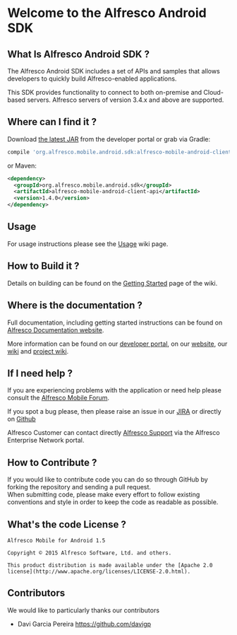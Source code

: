 # Welcome to the Alfresco Android SDK

## What Is Alfresco Android SDK ?
The Alfresco Android SDK includes a set of APIs and samples that allows developers to quickly build Alfresco-enabled applications. <br/>

This SDK provides functionality to connect to both on-premise and Cloud-based servers. Alfresco servers of version 3.4.x and above are supported. 

## Where can I find it ?

Download [the latest JAR][2] from the developer portal or grab via Gradle:
```groovy
compile 'org.alfresco.mobile.android.sdk:alfresco-mobile-android-client-api:1.4.0'
```
or Maven:
```xml
<dependency>
  <groupId>org.alfresco.mobile.android.sdk</groupId>
  <artifactId>alfresco-mobile-android-client-api</artifactId>
  <version>1.4.0</version>
</dependency>
```

## Usage

For usage instructions please see the [Usage](https://github.com/Alfresco/alfresco-android-sdk/wiki/Usage) wiki page.

## How to Build it ?

Details on building can be found on the [Getting Started](https://github.com/Alfresco/alfresco-android-sdk/wiki/Getting-Started) page of the wiki.

## Where is the documentation ?

Full documentation, including getting started instructions can be found on [Alfresco Documentation website](http://docs.alfresco.com/mobile_sdk/android/concepts/mobile-sdk-android-intro.html).

More information can be found on our [developer portal](https://www.alfresco.com/develop), on our [website](https://www.alfresco.com/solutions/mobile-content-management), our [wiki](http://wiki.alfresco.com/wiki/Mobile) and [project wiki](https://github.com/Alfresco/alfresco-android-sdk/wiki).

## If I need help ?

If you are experiencing problems with the application or need help please consult the [Alfresco Mobile Forum](http://forums.alfresco.com/forum/end-user-discussions/alfresco-mobile).

If you spot a bug please, then please raise an issue in our [JIRA](https://issues.alfresco.com/jira/browse/MOBILE/) or directly on [Github](https://github.com/Alfresco/alfresco-android-app/issues?q=is%3Aopen+sort%3Acreated-desc)

Alfresco Customer can contact directly [Alfresco Support](http://www.alfresco.com/support) via the Alfresco Enterprise Network portal.

## How to Contribute ?

If you would like to contribute code you can do so through GitHub by forking the repository and sending a pull request.<br/>
When submitting code, please make every effort to follow existing conventions and style in order to keep the code as readable as possible.<br/>


## What's the code License ?


    Alfresco Mobile for Android 1.5

    Copyright © 2015 Alfresco Software, Ltd. and others.

    This product distribution is made available under the [Apache 2.0 license](http://www.apache.org/licenses/LICENSE-2.0.html).


## Contributors
We would like to particularly thanks our contributors

* Davi Garcia Pereira	 https://github.com/davigp


[2]: https://www.alfresco.com/cmis/browser?id=workspace://SpacesStore/8e1284fb-26ab-4f91-9666-c24ef915adaf
